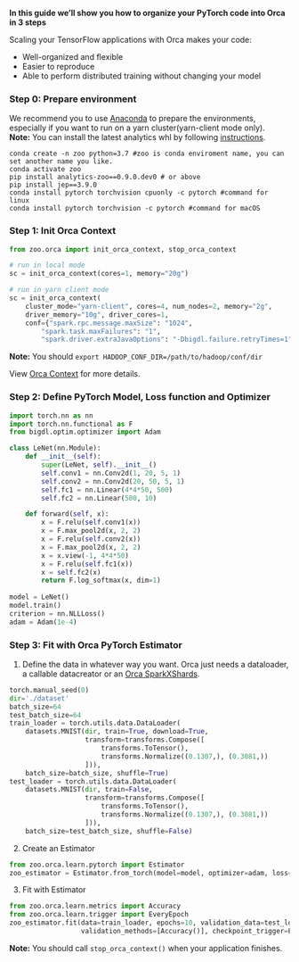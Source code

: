 
**In this guide we’ll show you how to organize your PyTorch code into Orca in 3 steps**

Scaling your TensorFlow applications with Orca makes your code:

* Well-organized and flexible
* Easier to reproduce
* Able to perform distributed training without changing your model

### **Step 0: Prepare environment**
We recommend you to use [Anaconda](https://www.anaconda.com/distribution/#linux) to prepare the environments, especially if you want to run on a yarn cluster(yarn-client mode only).  
**Note:** You can install the latest analytics whl by following [instructions](../../#PythonUserGuide/install/#install-the-latest-nightly-build-wheels-for-pip).
```
conda create -n zoo python=3.7 #zoo is conda enviroment name, you can set another name you like.
conda activate zoo
pip install analytics-zoo==0.9.0.dev0 # or above
pip install jep==3.9.0
conda install pytorch torchvision cpuonly -c pytorch #command for linux
conda install pytorch torchvision -c pytorch #command for macOS
```

### **Step 1: Init Orca Context**
```python
from zoo.orca import init_orca_context, stop_orca_context

# run in local mode
sc = init_orca_context(cores=1, memory="20g")

# run in yarn client mode
sc = init_orca_context(
    cluster_mode="yarn-client", cores=4, num_nodes=2, memory="2g",
    driver_memory="10g", driver_cores=1,
    conf={"spark.rpc.message.maxSize": "1024",
        "spark.task.maxFailures": "1",
        "spark.driver.extraJavaOptions": "-Dbigdl.failure.retryTimes=1"})
```
**Note:** You should `export HADOOP_CONF_DIR=/path/to/hadoop/conf/dir` 

View [Orca Context](../../#Orca/context/) for more details.

### **Step 2: Define PyTorch Model, Loss function and Optimizer**
```python
import torch.nn as nn
import torch.nn.functional as F
from bigdl.optim.optimizer import Adam

class LeNet(nn.Module):
    def __init__(self):
        super(LeNet, self).__init__()
        self.conv1 = nn.Conv2d(1, 20, 5, 1)
        self.conv2 = nn.Conv2d(20, 50, 5, 1)
        self.fc1 = nn.Linear(4*4*50, 500)
        self.fc2 = nn.Linear(500, 10)

    def forward(self, x):
        x = F.relu(self.conv1(x))
        x = F.max_pool2d(x, 2, 2)
        x = F.relu(self.conv2(x))
        x = F.max_pool2d(x, 2, 2)
        x = x.view(-1, 4*4*50)
        x = F.relu(self.fc1(x))
        x = self.fc2(x)
        return F.log_softmax(x, dim=1)
        
model = LeNet()
model.train()
criterion = nn.NLLLoss()
adam = Adam(1e-4)
```

### **Step 3: Fit with Orca PyTorch Estimator**  

1)  Define the data in whatever way you want. Orca just needs a dataloader, a callable datacreator or an [Orca SparkXShards](../../#Orca/data/).
```python
torch.manual_seed(0)
dir='./dataset'
batch_size=64
test_batch_size=64
train_loader = torch.utils.data.DataLoader(
    datasets.MNIST(dir, train=True, download=True,
                   transform=transforms.Compose([
                       transforms.ToTensor(),
                       transforms.Normalize((0.1307,), (0.3081,))
                   ])),
    batch_size=batch_size, shuffle=True)
test_loader = torch.utils.data.DataLoader(
    datasets.MNIST(dir, train=False,
                   transform=transforms.Compose([
                       transforms.ToTensor(),
                       transforms.Normalize((0.1307,), (0.3081,))
                   ])),
    batch_size=test_batch_size, shuffle=False) 
```

2)  Create an Estimator
```python
from zoo.orca.learn.pytorch import Estimator 
zoo_estimator = Estimator.from_torch(model=model, optimizer=adam, loss=criterion, backend="bigdl") 
```

3)  Fit with Estimator

```python
from zoo.orca.learn.metrics import Accuracy
from zoo.orca.learn.trigger import EveryEpoch 
zoo_estimator.fit(data=train_loader, epochs=10, validation_data=test_loader,
                  validation_methods=[Accuracy()], checkpoint_trigger=EveryEpoch()) 
```

**Note:** You should call `stop_orca_context()` when your application finishes.
